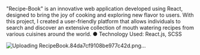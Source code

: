 "Recipe-Book" is an innovative web application developed using React, designed to bring the joy of cooking and exploring new flavor to users. With this project, I created a user-friendly platform that allows individuals to search and discover an extensive collection of mouth watering recipes from various cuisines around the world.
● Technology Used: React.js, SCSS

![Uploading RecipeBook.84da7cf9108be977c42d.png…]()
